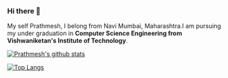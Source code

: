 ### Hi there 👋

My self Prathmesh, I belong from Navi Mumbai, Maharashtra.I am pursuing my under graduation in **Computer Science Engineering from Vishwaniketan's Institute of Technology**.


[![Prathmesh's github stats](https://github-readme-stats.vercel.app/api?username=PrathmeshSadake&theme=tokyonight)](https://github.com/prathmeshsadake/github-readme-stats)

[![Top Langs](https://github-readme-stats.vercel.app/api/top-langs/?username=prathmeshsadake)](https://github.com/prathmeshsadake/github-readme-stats)

